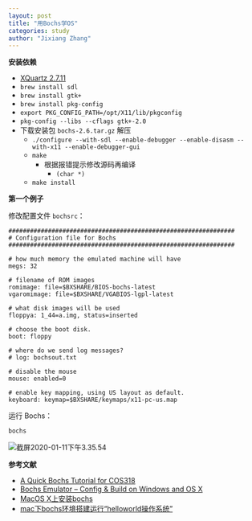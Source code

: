 ```yaml
---
layout: post
title: "用Bochs学OS"
categories: study
author: "Jixiang Zhang"
---
```


<!-- ![截屏2020-01-11下午1.08.05](https://i0.wp.com/tvax3.sinaimg.cn/large/d494c514ly1gasjjzsjp8j215e0v2al0.jpg) -->

**安装依赖**

- [XQuartz 2.7.11](https://www.xquartz.org/releases/XQuartz-2.7.11.html)
- ```brew install sdl```
- ```brew install gtk+```
- ```brew install pkg-config```
- ```export PKG_CONFIG_PATH=/opt/X11/lib/pkgconfig```
- ```pkg-config --libs --cflags gtk+-2.0```
- 下载安装包 `bochs-2.6.tar.gz` 解压
  - ```./configure --with-sdl --enable-debugger --enable-disasm --with-x11 --enable-debugger-gui```
  - ```make```
    - 根据报错提示修改源码再编译
      - `(char *)`
  - ```make install```

**第一个例子**

修改配置文件  `bochsrc`：

```text
###############################################################
# Configuration file for Bochs
###############################################################

# how much memory the emulated machine will have
megs: 32

# filename of ROM images
romimage: file=$BXSHARE/BIOS-bochs-latest
vgaromimage: file=$BXSHARE/VGABIOS-lgpl-latest

# what disk images will be used
floppya: 1_44=a.img, status=inserted

# choose the boot disk.
boot: floppy

# where do we send log messages?
# log: bochsout.txt

# disable the mouse
mouse: enabled=0

# enable key mapping, using US layout as default.
keyboard: keymap=$BXSHARE/keymaps/x11-pc-us.map
```

运行 Bochs：

```bash
bochs
```

![截屏2020-01-11下午3.35.54](https://i0.wp.com/tvax2.sinaimg.cn/large/d494c514ly1gasntmiz35j215k0rs78o.jpg)

**参考文献**

- [A Quick Bochs Tutorial for COS318](https://www.cs.princeton.edu/courses/archive/fall06/cos318/precepts/bochs_tutorial.html)
- [Bochs Emulator – Config & Build on Windows and OS X](https://binvoke.com/bochs-config-and-build-on-windows-and-os-x/)
- [MacOS X上安装bochs](https://blog.csdn.net/familyshizhouna/article/details/80631525)
- [mac下bochs环境搭建运行“helloworld操作系统”](https://blog.csdn.net/devenlau/article/details/60876561)
